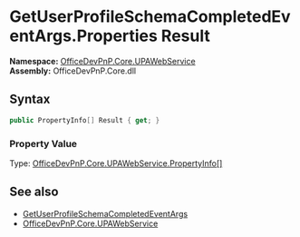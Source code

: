 # GetUserProfileSchemaCompletedEventArgs.Properties Result
  

**Namespace:** [OfficeDevPnP.Core.UPAWebService](OfficeDevPnP.Core.UPAWebService.md)  
**Assembly:** OfficeDevPnP.Core.dll  
## Syntax
```C#
public PropertyInfo[] Result { get; }
```

### Property Value
Type: [OfficeDevPnP.Core.UPAWebService.PropertyInfo[]](OfficeDevPnP.Core.UPAWebService.PropertyInfo.md)  

## See also
- [GetUserProfileSchemaCompletedEventArgs](OfficeDevPnP.Core.UPAWebService.GetUserProfileSchemaCompletedEventArgs.md) 
- [OfficeDevPnP.Core.UPAWebService](OfficeDevPnP.Core.UPAWebService.md) 
